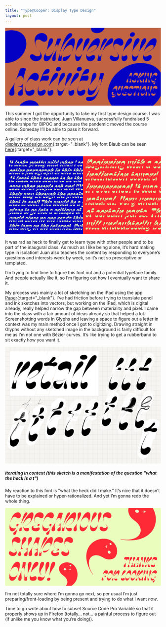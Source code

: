 ```yaml
---
title: "Type@Cooper: Display Type Design"
layout: post
---
```


![](/images/annotations/2020-09-16a.jpg)

This summer I got the opportunity to take my first type design course. I was able to since the instructor, Juan Villanueva, successfully fundraised 5 scholarships for BIPOC and because the pandemic moved the course online. Someday I’ll be able to pass it forward.

A gallery of class work can be seen at [displaytypedesign.com](https://displaytypedesign.com){:target="_blank"}. My font Blaub can be seen [here](https://displaytypedesign.com/projects/Vanna_Vu.html){:target="_blank"}.

![](/images/annotations/2020-09-16b.jpg)

It was rad as heck to finally get to learn type with other people and to be part of the inaugural class. As much as I like being alone, it’s hard making type in isolation! Juan also teaches the content by responding to everyone’s questions and interests week by week, so it’s not so prescriptive or templated.

I’m trying to find time to figure this font out and a potential typeface family. And people actually like it, so I’m figuring out how I eventually want to share it.

My process was mainly a lot of sketching on the iPad using the app [Paper](https://paper.bywetransfer.com/){:target="_blank"}. I’ve had friction before trying to translate pencil and ink sketches into vectors, but working on the iPad, which is digital already, really helped narrow the gap between materiality and pixel. I came into the class with a fair amount of ideas already so that helped a lot. Screenshotting words in Glyphs and leaving a space to figure out a letter in context was my main method once I got to digitizing. Drawing straight in Glyphs without any sketched image in the background is fairly difficult for me as I’m not one with Bézier curves. It’s like trying to get a rubberband to sit exactly how you want it.

![](/images/annotations/2020-09-16d.png)
##### iterating in context (this sketch is a manifestation of the question "what the heck is a t")

My reaction to this font is "what the heck did I make." It’s nice that it doesn’t have to be explained or hyper-rationalized. And yet I’m gonna redo the whole thing.

![](/images/annotations/2020-09-16c.jpg)

I’m not totally sure where I’m gonna go next, so per usual I’m just preparing/front-loading by being present and trying to do what I want *now*.

Time to go write about how to subset Source Code Pro Variable so that it properly shows up in Firefox (totally… not… a painful process to figure out (if unlike me you know what you’re doing)).
